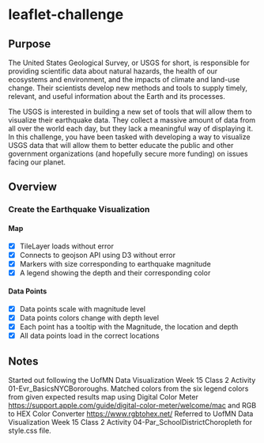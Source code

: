 # leaflet-challenge
## Purpose
The United States Geological Survey, or USGS for short, is responsible for providing scientific data about natural hazards, the health of our ecosystems and environment, and the impacts of climate and land-use change. Their scientists develop new methods and tools to supply timely, relevant, and useful information about the Earth and its processes.

The USGS is interested in building a new set of tools that will allow them to visualize their earthquake data. They collect a massive amount of data from all over the world each day, but they lack a meaningful way of displaying it. In this challenge, you have been tasked with developing a way to visualize USGS data that will allow them to better educate the public and other government organizations (and hopefully secure more funding) on issues facing our planet.
## Overview
### Create the Earthquake Visualization
#### Map
- [x] TileLayer loads without error
- [x] Connects to geojson API using D3 without error
- [x] Markers with size corresponding to earthquake magnitude
- [x] A legend showing the depth and their corresponding color
#### Data Points
- [x] Data points scale with magnitude level
- [x] Data points colors change with depth level
- [x] Each point has a tooltip with the Magnitude, the location and depth
- [x] All data points load in the correct locations
## Notes
Started out following the UofMN Data Visualization Week 15 Class 2 Activity 01-Evr_BasicsNYCBororoughs.
Matched colors from the six legend colors from given expected results map using Digital Color Meter https://support.apple.com/guide/digital-color-meter/welcome/mac and RGB to HEX Color Converter https://www.rgbtohex.net/
Referred to UofMN Data Visualization Week 15 Class 2 Activity 04-Par_SchoolDistrictChoropleth for style.css file.
